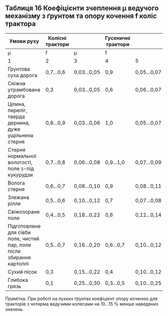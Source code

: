 ## Таблиця 16 Коефіцієнти зчеплення μ ведучого механізму з ґрунтом та 			      опору кочення  f  коліс трактора

Умови руху|Колісні трактори| |Гусеничні трактори | |
--|---|---|---|--
|μ|f|μ|f
1|2|3|4|5
Ґрунтова суха дорога|0,7...0,6|0,03...0,05|0,9|0,05...0,07
Сніжна утрамбована дорога|0,3|0,03...0,05|0,6|0,06...0,07
Цілина, переліг, тверда дернина, дуже ущільнена стерня|0,8...0,9|0,03...0,06|1,0|0,05...0,07
Стерня нормальної вологості, поле з-під кукурудзи|0,7...0,8|0,06...0,08|0,9...1,0|0,07...0,09
Волога стерня|0,6...0,7|0,08...0,10|0,9|0,08...0,11
Злежана рілля|0,5...0,6|0,10...0,12|0,7|0,07...0,08
Свіжозоране поле|0,4...0,5|0,18...0,22|0,6|0,12...0,14
Підготовлене для сівби поле, чистий пар, поле після збирання картоплі|0,5...0,7|0,16...0,20|0,6...0,7|0,10...0,12
Сухий пісок|0,3|0,15...0,22|0,4|0,10...0,12
Глибока грязь|0,1|0,25...0,30|0,3...0,5|0,10...0,25
Примітка. При роботі на пухких ґрунтах коефіцієнт опору коченню для тракторів з чотирма ведучими колесами на 10...15 % менше наведених значень.
